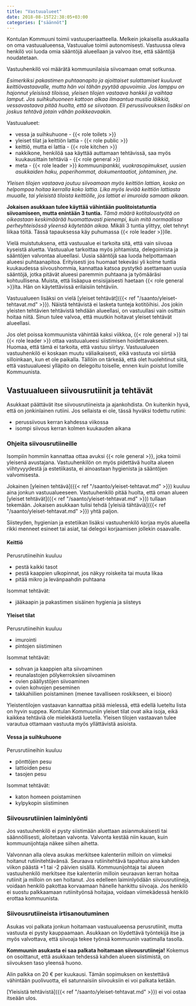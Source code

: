 ```yaml
---
title: "Vastuualueet"
date: 2018-08-15T22:38:05+03:00
categories: ["säännöt"] 
---
```

Kontulan Kommuuni toimii vastuuperiaatteella. Melkein jokaisella asukkaalla on oma vastuualueensa, Vastuualue toimii autonomisesti. Vastuussa oleva henkilö voi luoda omia sääntöjä alueellaan ja valvoo itse, että sääntöjä noudatetaan.

Vastuuhenkilö voi määrätä kommuunilaisia siivoamaan omat sotkunsa.

*Esimerkiksi pakastimen puhtaanapito ja ajoittaiset sulattamiset kuuluvat keittiövastaavalle, mutta hän voi tähän pyytää apuvoimia. Jos lamppu on hajonnut yleisissä tiloissa, yleisen tilojen vastaava hankkii ja vaihtaa lamput. Jos suihkuhuoneen kattoon alkaa ilmaantua mustia läikkiä, vessavastaava pitää huolta, että se siivotaan. Eli perussiivouksen lisäksi on joskus tehtävä jotain vähän poikkeavaakin.*

Vastuualueet:

  - vessa ja suihkuhuone - {{< role toilets >}}
  - yleiset tilat ja keittiön lattia - {{< role public >}}
  - keittiö, mutta ei lattia - {{< role kitchen >}} 
  - nakkikone, henkilöä saa käyttää auttamaan tehtävissä, saa myös kuukausittain tehtäviä - {{< role general >}}
  - meta - {{< role leader >}} *kommuunipankki, vuokrasopimukset, uusien asukkaiden haku, paperihommat, dokumentaatiot, johtaminen, jne.*

*Yleisen tilojen vastaava joutuu siivoamaan myös keittiön lattian, koska on helpompaa hoitaa kerralla koko lattia. Lika myös leviää keittiön lattiasta muualle, tai yleisistä tiloista keittiölle, jos lattiat ei imuroida samaan aikaan.*

**Jokaisen asukkaan tulee käyttää vähintään puolitoistatuntia siivoamiseen, mutta enintään 3 tuntia.** *Tämä määrä kotitaloustyötä on oikeastaan keskimäärää huomattavasti pienempi, kuin mitä normaalissa perheyhteisössä yleensä käytetään aikaa.* Mikäli 3 tuntia ylittyy, olet tehnyt liikaa töitä. Tässä tapauksessa käy puhumassa {{< role leader >}}lle.

Vielä muistutuksena, että vastuualue ei tarkoita sitä, että vain siivoaa kyseistä aluetta. Vastuualue tarkoittaa myös johtamista, delegoimista ja sääntöjen valvontaa alueellasi. Uusia sääntöjä saa luoda helpottamaan alueesi puhtaanapitoa. Erityisesti jos huomaat tekeväsi yli kolme tuntia kuukaudessa siivoushommia, kannattaa katsoa pystytkö asettamaan uusia sääntöjä, jotka pitävät alueesi paremmin puhtaana ja työmääräsi kohtuullisena. Muista, että lisäapua ensisijaisesti haetaan {{< role general >}}lta. Hän on käytettävissä erilaisiin tehtäviin.

Vastuualueen lisäksi on vielä [yleiset tehtävät]({{< ref "/saanto/yleiset-tehtavat.md" >}}). Näistä tehtävistä ei lasketa tunteja kotitöihisi. Jos jokin yleisten tehtävien tehtävistä tehdään alueellasi, on vastuullasi vain osittain hoitaa niitä. Sinun tulee valvoa, että muutkin hoitavat yleiset tehtävät alueellasi.

Jos olet poissa kommuunista vähintää kaksi viikkoa, {{< role general >}} tai {{< role leader >}} ottaa vastuualueesi siistimisen hoidettavakseen. Huomaa, että tämä ei tarkoita, että vastuu siirtyy. Vastuualueen vastuuhenkilö ei koskaan muutu väliaikaisesti, eikä vastuuta voi siirtää silloinkaan, kun et ole paikalla. Tällöin on tärkeää, että olet huolehtinut siitä, että vastuualueesi ylläpito on delegoitu toiselle, ennen kuin poistut lomille Kommuunista.

## Vastuualueen siivousrutiinit ja tehtävät
Asukkaat päättävät itse siivousrutiineista ja ajankohdista. On kuitenkin hyvä, että on jonkinlainen rutiini. Jos sellaista ei ole, tässä hyväksi todettu rutiini:

  - perussiivous kerran kahdessa viikossa
  - isompi siivous kerran kolmen kuukauden aikana

### Ohjeita siivousrutiineille
Isompiin hommiin kannattaa ottaa avuksi {{< role general >}}, joka toimii yleisenä avustajana. Vastuuhenkilön on myös pidettävä huolta alueen viihtyvyydestä ja estetiikasta, ei ainoastaan hygienista ja sääntöjen valvomisesta.

Jokainen [yleinen tehtävä]({{< ref "/saanto/yleiset-tehtavat.md" >}}) kuuluu aina jonkun vastuualueeseen. Vastuuhenkilö pitää huolta, että oman alueen [yleiset tehtävät]({{< ref "/saanto/yleiset-tehtavat.md" >}}) tullaan tekemään. Jokaisen asukkaan tulisi tehdä [yleisiä tähtäviä]({{< ref "/saanto/yleiset-tehtavat.md" >}}) yhtä paljon.

Siisteyden, hygienian ja estetiikan lisäksi vastuuhenkilö korjaa myös alueella rikki menneet esineet tai asiat, tai delegoi korjaamisen jollekin osaavalle.

#### Keittiö
Perusrutiineihin kuuluu 

  - pestä kaikki tasot
  - pestä kaappien ulkopinnat, jos näkyy roiskeita tai muuta likaa
  - pitää mikro ja levänpaahdin puhtaana

Isommat tehtävät:

  - jääkaapin ja pakastimen sisäinen hygienia ja siisteys

#### Yleiset tilat
Perusrutiineihin kuuluu

  - imurointi
  - pintojen siistiminen

Isommat tehtävät:

  - sohvan ja kaappien alta siivoaminen
  - reunalastojen pölykerroksien siivoaminen
  - ovien päällystöjen siivoaminen
  - ovien kohvojen peseminen
  - takkahiilien poistaminen (menee tavalliseen roskikseen, ei bioon)

Yleistentilojen vastaavan kannattaa pitää mielessä, että edellä lueteltu lista on hyvin suppea. Kontulan Kommuuniin yleiset tilat ovat aika isoja, eikä kaikkea tehtäviä ole mielekästä luetella. Yleisen tilojen vastaavan tulee varautua ottamaan vastuuta myös yllättävistä asioista.

#### Vessa ja suihkuhuone
Perusrutiineihin kuuluu

  - pönttöjen pesu
  - lattioiden pesu
  - tasojen pesu

Isommat tehtävät:
  - katon homeen poistaminen
  - kylpykopin siistiminen

### Siivousrutiinien laiminlyönti
Jos vastuuhenkilö ei pysty siistimään aluettaan asianmukaisesti tai säännöllisesti, aloitetaan valvonta. Valvonta kestää niin kauan, kuin kommuunijohtaja näkee siihen aihetta.

Valvonnan alla oleva asukas merkitsee kalenteriin milloin on viimeksi hoitanut rutiinitehtävänsä. Seuraava rutiinitehtävä tapahtuu aina kahden viikon päästä +1 tai -2 päivien sisällä. Kommuunijohtaja tai alueen vastuuhenkilö merkitsee itse kalenteriin milloin seuraavan kerran hoitaa rutiinit ja milloin on sen hoitanut. Jos edelleen laiminlyödään siivousrutiineja, voidaan henkilö pakottaa korvaamaan hänelle hankittu siivoaja. Jos henkilö ei suostu palkkaamaan rutiinityönsä hoitajaa, voidaan viimekädessä henkilö erottaa kommuunista.

### Siivousrutiineista irtisanoutuminen
Asukas voi palkata jonkun hoitamaan vastuualueensa perusrutiinit, mutta vastuuta ei pysty kauppaamaan. Asukkaan on löydettävä työntekijä itse ja myös valvottava, että siivoaja tekee työnsä kommuunin vaatimalla tasolla. 

**Kommuunin asukasta ei saa palkata hoitamaan siivousrutiineja!** Kokemus on osoittanut, että asukkaan tehdessä kahden alueen siistimistä, on siivouksen taso yleensä huono.

Alin palkka on 20 € per kuukausi. Tämän sopimuksen on kestettävä vähintään puolivuotta, eli satunnaisiin siivouksiin ei voi palkata ketään.

[Yleisistä tehtävistä]({{< ref "/saanto/yleiset-tehtavat.md" >}}) ei voi ostaa itseään ulos.
